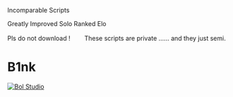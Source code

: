 
Incomparable Scripts

Greatly Improved Solo Ranked  Elo

Pls  do not download  !　　
These scripts are private ......     and they just semi.                                        

B1nk
========

<a target="_blank" href="http://shang.qq.com/wpa/qunwpa?idkey=cdc09118b51ee019d4329c57e95d5731da84f4e7daa76da96144836600d9a8ff"><img border="0" src="http://pub.idqqimg.com/wpa/images/group.png" alt="Bol Studio" title="Bol Studio"></a>


